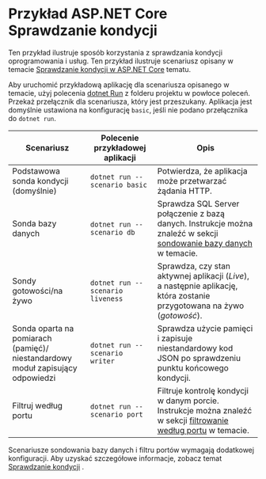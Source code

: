 # <a name="aspnet-core-health-check-sample"></a>Przykład ASP.NET Core Sprawdzanie kondycji

Ten przykład ilustruje sposób korzystania z sprawdzania kondycji oprogramowania i usług. Ten przykład ilustruje scenariusz opisany w temacie [Sprawdzanie kondycji w ASP.NET Core](https://docs.microsoft.com/aspnet/core/host-and-deploy/health-checks) tematu.

Aby uruchomić przykładową aplikację dla scenariusza opisanego w temacie, użyj polecenia [dotnet Run](https://docs.microsoft.com/dotnet/core/tools/dotnet-run) z folderu projektu w powłoce poleceń. Przekaż przełącznik dla scenariusza, który jest przeszukany. Aplikacja jest domyślnie ustawiona na konfigurację `basic`, jeśli nie podano przełącznika do `dotnet run`.

| Scenariusz                                               | Polecenie przykładowej aplikacji               | Opis |
| ------------------------------------------------------ | -------------------------------- | ----------- |
| Podstawowa sonda kondycji (domyślnie)                           | `dotnet run --scenario basic`    | Potwierdza, że aplikacja może przetwarzać żądania HTTP. |
| Sonda bazy danych                                         | `dotnet run --scenario db`       | Sprawdza SQL Server połączenie z bazą danych. Instrukcje można znaleźć w sekcji [sondowanie bazy danych](https://docs.microsoft.com/aspnet/core/host-and-deploy/health-checks#database-probe) w temacie. |
| Sondy gotowości/na żywo                              | `dotnet run --scenario liveness` | Sprawdza, czy stan aktywnej aplikacji (*Live*), a następnie aplikację, która zostanie przygotowana na żywo (*gotowość*). |
| Sonda oparta na pomiarach (pamięć)/<br>niestandardowy moduł zapisujący odpowiedzi | `dotnet run --scenario writer`   | Sprawdza użycie pamięci i zapisuje niestandardowy kod JSON po sprawdzeniu punktu końcowego kondycji. |
| Filtruj według portu                                         | `dotnet run --scenario port`     | Filtruje kontrolę kondycji w danym porcie. Instrukcje można znaleźć w sekcji [filtrowanie według portu](https://docs.microsoft.com/aspnet/core/host-and-deploy/health-checks#filter-by-port) w temacie. |

Scenariusze sondowania bazy danych i filtru portów wymagają dodatkowej konfiguracji. Aby uzyskać szczegółowe informacje, zobacz temat [Sprawdzanie kondycji](https://docs.microsoft.com/aspnet/core/host-and-deploy/health-checks) .
